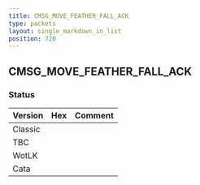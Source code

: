 ```yaml
---
title: CMSG_MOVE_FEATHER_FALL_ACK
type: packets
layout: single_markdown_in_list
position: 720
---
```


## CMSG_MOVE_FEATHER_FALL_ACK

### Status

Version | Hex | Comment
---------- | ---------- | ---------- 
Classic |  |  
TBC |  |  
WotLK |  |  
Cata |  |  

